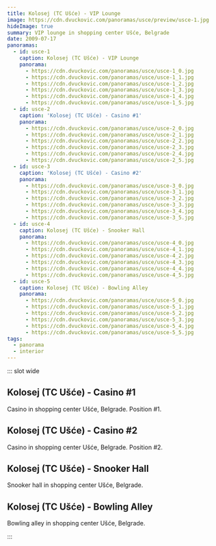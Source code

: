 ```yaml
---
title: Kolosej (TC Ušće) - VIP Lounge
image: https://cdn.dvuckovic.com/panoramas/usce/preview/usce-1.jpg
hideImage: true
summary: VIP lounge in shopping center Ušće, Belgrade
date: 2009-07-17
panoramas:
  - id: usce-1
    caption: Kolosej (TC Ušće) - VIP Lounge
    panorama:
      - https://cdn.dvuckovic.com/panoramas/usce/usce-1_0.jpg
      - https://cdn.dvuckovic.com/panoramas/usce/usce-1_1.jpg
      - https://cdn.dvuckovic.com/panoramas/usce/usce-1_2.jpg
      - https://cdn.dvuckovic.com/panoramas/usce/usce-1_3.jpg
      - https://cdn.dvuckovic.com/panoramas/usce/usce-1_4.jpg
      - https://cdn.dvuckovic.com/panoramas/usce/usce-1_5.jpg
  - id: usce-2
    caption: 'Kolosej (TC Ušće) - Casino #1'
    panorama:
      - https://cdn.dvuckovic.com/panoramas/usce/usce-2_0.jpg
      - https://cdn.dvuckovic.com/panoramas/usce/usce-2_1.jpg
      - https://cdn.dvuckovic.com/panoramas/usce/usce-2_2.jpg
      - https://cdn.dvuckovic.com/panoramas/usce/usce-2_3.jpg
      - https://cdn.dvuckovic.com/panoramas/usce/usce-2_4.jpg
      - https://cdn.dvuckovic.com/panoramas/usce/usce-2_5.jpg
  - id: usce-3
    caption: 'Kolosej (TC Ušće) - Casino #2'
    panorama:
      - https://cdn.dvuckovic.com/panoramas/usce/usce-3_0.jpg
      - https://cdn.dvuckovic.com/panoramas/usce/usce-3_1.jpg
      - https://cdn.dvuckovic.com/panoramas/usce/usce-3_2.jpg
      - https://cdn.dvuckovic.com/panoramas/usce/usce-3_3.jpg
      - https://cdn.dvuckovic.com/panoramas/usce/usce-3_4.jpg
      - https://cdn.dvuckovic.com/panoramas/usce/usce-3_5.jpg
  - id: usce-4
    caption: Kolosej (TC Ušće) - Snooker Hall
    panorama:
      - https://cdn.dvuckovic.com/panoramas/usce/usce-4_0.jpg
      - https://cdn.dvuckovic.com/panoramas/usce/usce-4_1.jpg
      - https://cdn.dvuckovic.com/panoramas/usce/usce-4_2.jpg
      - https://cdn.dvuckovic.com/panoramas/usce/usce-4_3.jpg
      - https://cdn.dvuckovic.com/panoramas/usce/usce-4_4.jpg
      - https://cdn.dvuckovic.com/panoramas/usce/usce-4_5.jpg
  - id: usce-5
    caption: Kolosej (TC Ušće) - Bowling Alley
    panorama:
      - https://cdn.dvuckovic.com/panoramas/usce/usce-5_0.jpg
      - https://cdn.dvuckovic.com/panoramas/usce/usce-5_1.jpg
      - https://cdn.dvuckovic.com/panoramas/usce/usce-5_2.jpg
      - https://cdn.dvuckovic.com/panoramas/usce/usce-5_3.jpg
      - https://cdn.dvuckovic.com/panoramas/usce/usce-5_4.jpg
      - https://cdn.dvuckovic.com/panoramas/usce/usce-5_5.jpg
tags:
  - panorama
  - interior
---
```


::: slot wide

<PhotoSphere id="usce-1" />

## Kolosej (TC Ušće) - Casino #1

Casino in shopping center Ušće, Belgrade. Position #1.

<PhotoSphere id="usce-2" />

## Kolosej (TC Ušće) - Casino #2

Casino in shopping center Ušće, Belgrade. Position #2.

<PhotoSphere id="usce-3" />

## Kolosej (TC Ušće) - Snooker Hall

Snooker hall in shopping center Ušće, Belgrade.

<PhotoSphere id="usce-4" />

## Kolosej (TC Ušće) - Bowling Alley

Bowling alley in shopping center Ušće, Belgrade.

<PhotoSphere id="usce-5" />

:::
